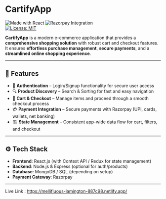 # CartifyApp


[![Made with React](https://img.shields.io/badge/Made%20with-React-blue?logo=react)](https://reactjs.org/) 
[![Razorpay Integration](https://img.shields.io/badge/Payments-Razorpay-2ea44f?logo=razorpay)](https://razorpay.com/)  
[![License: MIT](https://img.shields.io/badge/License-MIT-green.svg)](LICENSE)

**CartifyApp** is a modern e-commerce application that provides a **comprehensive shopping solution** with robust cart and checkout features.  
It ensures **effortless purchase management**, **secure payments**, and a **streamlined online shopping experience**.  

---

## 🚀 Features  

- 🔑 **Authentication** – Login/Signup functionality for secure user access  
- 🔍 **Product Discovery** – Search & Sorting for fast and easy navigation  
- 🛒 **Cart & Checkout** – Manage items and proceed through a smooth checkout process  
- 💳 **Payment Integration** – Secure payments with Razorpay (UPI, cards, wallets, net banking)  
- 🏗️ **State Management** – Consistent app-wide data flow for cart, filters, and checkout  

---

## ⚙️ Tech Stack  

- **Frontend**: React.js (with Context API / Redux for state management)  
- **Backend**: Node.js & Express (optional for auth/products)  
- **Database**: MongoDB / SQL (depending on setup)  
- **Payment Gateway**: Razorpay  

---



Live Link :
https://mellifluous-lamington-887c98.netlify.app/
